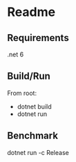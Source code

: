 # Readme

## Requirements

.net 6

## Build/Run

From root:

- dotnet build
- dotnet run

## Benchmark

dotnet run -c Release
